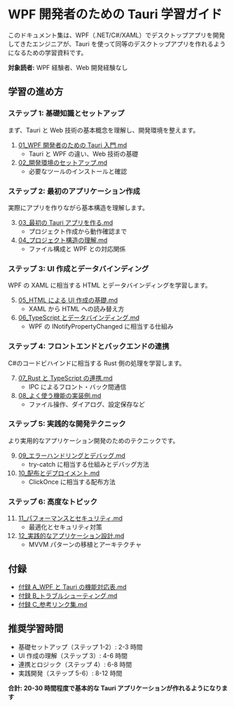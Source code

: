 # WPF 開発者のための Tauri 学習ガイド

このドキュメント集は、WPF（.NET/C#/XAML）でデスクトップアプリを開発してきたエンジニアが、Tauri を使って同等のデスクトップアプリを作れるようになるための学習資料です。

**対象読者:** WPF 経験者、Web 開発経験なし

## 学習の進め方

### ステップ 1: 基礎知識とセットアップ

まず、Tauri と Web 技術の基本概念を理解し、開発環境を整えます。

1. [01_WPF 開発者のための Tauri 入門.md](./01_WPF開発者のためのTauri入門.md)
    - Tauri と WPF の違い、Web 技術の基礎
2. [02\_開発環境のセットアップ.md](./02_開発環境のセットアップ.md)
    - 必要なツールのインストールと確認

### ステップ 2: 最初のアプリケーション作成

実際にアプリを作りながら基本構造を理解します。

3. [03\_最初の Tauri アプリを作る.md](./03_最初のTauriアプリを作る.md)
    - プロジェクト作成から動作確認まで
4. [04\_プロジェクト構造の理解.md](./04_プロジェクト構造の理解.md)
    - ファイル構成と WPF との対応関係

### ステップ 3: UI 作成とデータバインディング

WPF の XAML に相当する HTML とデータバインディングを学習します。

5. [05_HTML による UI 作成の基礎.md](./05_HTMLによるUI作成の基礎.md)
    - XAML から HTML への読み替え方
6. [06_TypeScript とデータバインディング.md](./06_TypeScriptとデータバインディング.md)
    - WPF の INotifyPropertyChanged に相当する仕組み

### ステップ 4: フロントエンドとバックエンドの連携

C#のコードビハインドに相当する Rust 側の処理を学習します。

7. [07_Rust と TypeScript の連携.md](./07_RustとTypeScriptの連携.md)
    - IPC によるフロント・バック間通信
8. [08\_よく使う機能の実装例.md](./08_よく使う機能の実装例.md)
    - ファイル操作、ダイアログ、設定保存など

### ステップ 5: 実践的な開発テクニック

より実用的なアプリケーション開発のためのテクニックです。

9. [09\_エラーハンドリングとデバッグ.md](./09_エラーハンドリングとデバッグ.md)
    - try-catch に相当する仕組みとデバッグ方法
10. [10\_配布とデプロイメント.md](./10_配布とデプロイメント.md)
    - ClickOnce に相当する配布方法

### ステップ 6: 高度なトピック

11. [11\_パフォーマンスとセキュリティ.md](./11_パフォーマンスとセキュリティ.md)
    -   最適化とセキュリティ対策
12. [12\_実践的なアプリケーション設計.md](./12_実践的なアプリケーション設計.md)
    -   MVVM パターンの移植とアーキテクチャ

## 付録

-   [付録 A_WPF と Tauri の機能対応表.md](./付録A_WPFとTauriの機能対応表.md)
-   [付録 B\_トラブルシューティング.md](./付録B_トラブルシューティング.md)
-   [付録 C\_参考リンク集.md](./付録C_参考リンク集.md)

## 推奨学習時間

-   基礎セットアップ（ステップ 1-2）: 2-3 時間
-   UI 作成の理解（ステップ 3）: 4-6 時間
-   連携とロジック（ステップ 4）: 6-8 時間
-   実践開発（ステップ 5-6）: 8-12 時間

**合計: 20-30 時間程度で基本的な Tauri アプリケーションが作れるようになります**
